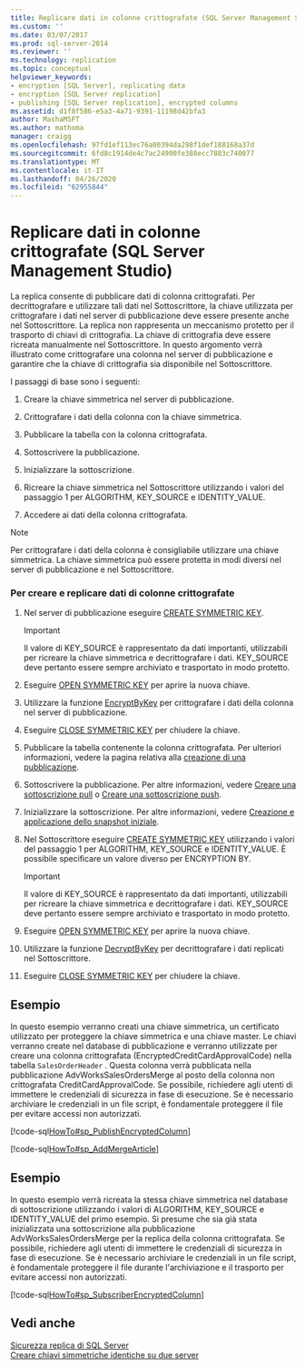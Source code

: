 ```yaml
---
title: Replicare dati in colonne crittografate (SQL Server Management Studio) | Microsoft Docs
ms.custom: ''
ms.date: 03/07/2017
ms.prod: sql-server-2014
ms.reviewer: ''
ms.technology: replication
ms.topic: conceptual
helpviewer_keywords:
- encryption [SQL Server], replicating data
- encryption [SQL Server replication]
- publishing [SQL Server replication], encrypted columns
ms.assetid: d1f8f586-e5a3-4a71-9391-11198d42bfa3
author: MashaMSFT
ms.author: mathoma
manager: craigg
ms.openlocfilehash: 97fd1ef113ec76a00394da298f1def188168a37d
ms.sourcegitcommit: 6fd8c1914de4c7ac24900fe388ecc7883c740077
ms.translationtype: MT
ms.contentlocale: it-IT
ms.lasthandoff: 04/26/2020
ms.locfileid: "62955844"
---
```

# <a name="replicate-data-in-encrypted-columns-sql-server-management-studio"></a>Replicare dati in colonne crittografate (SQL Server Management Studio)
  La replica consente di pubblicare dati di colonna crittografati. Per decrittografare e utilizzare tali dati nel Sottoscrittore, la chiave utilizzata per crittografare i dati nel server di pubblicazione deve essere presente anche nel Sottoscrittore. La replica non rappresenta un meccanismo protetto per il trasporto di chiavi di crittografia. La chiave di crittografia deve essere ricreata manualmente nel Sottoscrittore. In questo argomento verrà illustrato come crittografare una colonna nel server di pubblicazione e garantire che la chiave di crittografia sia disponibile nel Sottoscrittore.  
  
 I passaggi di base sono i seguenti:  
  
1.  Creare la chiave simmetrica nel server di pubblicazione.  
  
2.  Crittografare i dati della colonna con la chiave simmetrica.  
  
3.  Pubblicare la tabella con la colonna crittografata.  
  
4.  Sottoscrivere la pubblicazione.  
  
5.  Inizializzare la sottoscrizione.  
  
6.  Ricreare la chiave simmetrica nel Sottoscrittore utilizzando i valori del passaggio 1 per ALGORITHM, KEY_SOURCE e IDENTITY_VALUE.  
  
7.  Accedere ai dati della colonna crittografata.  
  
> [!NOTE]  
>  Per crittografare i dati della colonna è consigliabile utilizzare una chiave simmetrica. La chiave simmetrica può essere protetta in modi diversi nel server di pubblicazione e nel Sottoscrittore.  
  
### <a name="to-create-and-replicate-encrypted-column-data"></a>Per creare e replicare dati di colonne crittografate  
  
1.  Nel server di pubblicazione eseguire [CREATE SYMMETRIC KEY](/sql/t-sql/statements/create-symmetric-key-transact-sql).  
  
    > [!IMPORTANT]  
    >  Il valore di KEY_SOURCE è rappresentato da dati importanti, utilizzabili per ricreare la chiave simmetrica e decrittografare i dati. KEY_SOURCE deve pertanto essere sempre archiviato e trasportato in modo protetto.  
  
2.  Eseguire [OPEN SYMMETRIC KEY](/sql/t-sql/statements/open-symmetric-key-transact-sql) per aprire la nuova chiave.  
  
3.  Utilizzare la funzione [EncryptByKey](/sql/t-sql/functions/encryptbykey-transact-sql) per crittografare i dati della colonna nel server di pubblicazione.  
  
4.  Eseguire [CLOSE SYMMETRIC KEY](/sql/t-sql/statements/close-symmetric-key-transact-sql) per chiudere la chiave.  
  
5.  Pubblicare la tabella contenente la colonna crittografata. Per ulteriori informazioni, vedere la pagina relativa alla [creazione di una pubblicazione](../publish/create-a-publication.md).  
  
6.  Sottoscrivere la pubblicazione. Per altre informazioni, vedere [Creare una sottoscrizione pull](../create-a-pull-subscription.md) o [Creare una sottoscrizione push](../create-a-push-subscription.md).  
  
7.  Inizializzare la sottoscrizione. Per altre informazioni, vedere [Creazione e applicazione dello snapshot iniziale](../create-and-apply-the-initial-snapshot.md).  
  
8.  Nel Sottoscrittore eseguire [CREATE SYMMETRIC KEY](/sql/t-sql/statements/create-symmetric-key-transact-sql) utilizzando i valori del passaggio 1 per ALGORITHM, KEY_SOURCE e IDENTITY_VALUE. È possibile specificare un valore diverso per ENCRYPTION BY.  
  
    > [!IMPORTANT]  
    >  Il valore di KEY_SOURCE è rappresentato da dati importanti, utilizzabili per ricreare la chiave simmetrica e decrittografare i dati. KEY_SOURCE deve pertanto essere sempre archiviato e trasportato in modo protetto.  
  
9. Eseguire [OPEN SYMMETRIC KEY](/sql/t-sql/statements/open-symmetric-key-transact-sql) per aprire la nuova chiave.  
  
10. Utilizzare la funzione [DecryptByKey](/sql/t-sql/functions/decryptbykey-transact-sql) per decrittografare i dati replicati nel Sottoscrittore.  
  
11. Eseguire [CLOSE SYMMETRIC KEY](/sql/t-sql/statements/close-symmetric-key-transact-sql) per chiudere la chiave.  
  
## <a name="example"></a>Esempio  
 In questo esempio verranno creati una chiave simmetrica, un certificato utilizzato per proteggere la chiave simmetrica e una chiave master. Le chiavi verranno create nel database di pubblicazione e verranno utilizzate per creare una colonna crittografata (EncryptedCreditCardApprovalCode) nella tabella `SalesOrderHeader` . Questa colonna verrà pubblicata nella pubblicazione AdvWorksSalesOrdersMerge al posto della colonna non crittografata CreditCardApprovalCode. Se possibile, richiedere agli utenti di immettere le credenziali di sicurezza in fase di esecuzione. Se è necessario archiviare le credenziali in un file script, è fondamentale proteggere il file per evitare accessi non autorizzati.  
  
 [!code-sql[HowTo#sp_PublishEncryptedColumn](../../../snippets/tsql/SQL15/replication/howto/tsql/publishencryptedcolumn.sql#sp_publishencryptedcolumn)]  
  
 [!code-sql[HowTo#sp_AddMergeArticle](../../../snippets/tsql/SQL15/replication/howto/tsql/createmergepub.sql#sp_addmergearticle)]  
  
## <a name="example"></a>Esempio  
 In questo esempio verrà ricreata la stessa chiave simmetrica nel database di sottoscrizione utilizzando i valori di ALGORITHM, KEY_SOURCE e IDENTITY_VALUE del primo esempio. Si presume che sia già stata inizializzata una sottoscrizione alla pubblicazione AdvWorksSalesOrdersMerge per la replica della colonna crittografata. Se possibile, richiedere agli utenti di immettere le credenziali di sicurezza in fase di esecuzione. Se è necessario archiviare le credenziali in un file script, è fondamentale proteggere il file durante l'archiviazione e il trasporto per evitare accessi non autorizzati.  
  
 [!code-sql[HowTo#sp_SubscriberEncryptedColumn](../../../snippets/tsql/SQL15/replication/howto/tsql/subscriberencryptedcolumn.sql#sp_subscriberencryptedcolumn)]  
  
## <a name="see-also"></a>Vedi anche  
 [Sicurezza replica di SQL Server](view-and-modify-replication-security-settings.md)   
 [Creare chiavi simmetriche identiche su due server](../../security/encryption/create-identical-symmetric-keys-on-two-servers.md)  
  
  
